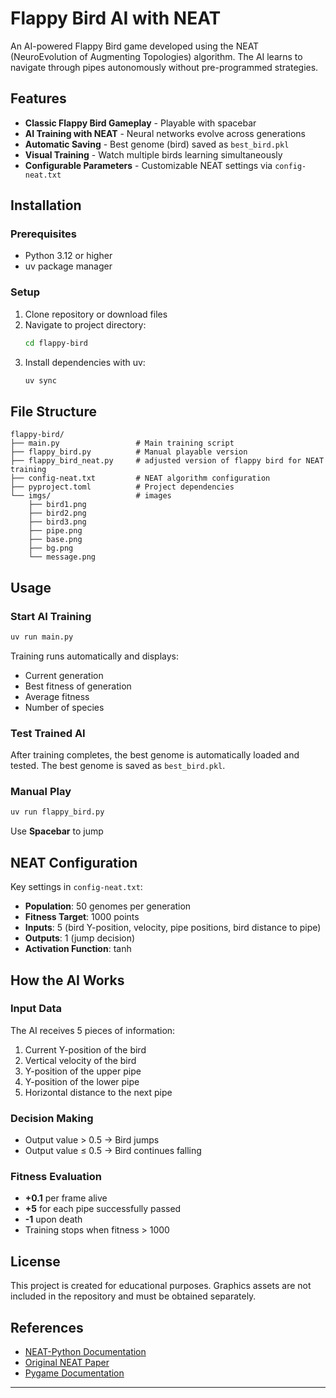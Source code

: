 # Flappy Bird AI with NEAT

An AI-powered Flappy Bird game developed using the NEAT (NeuroEvolution of Augmenting Topologies) algorithm. The AI learns to navigate through pipes autonomously without pre-programmed strategies.

## Features

- **Classic Flappy Bird Gameplay** - Playable with spacebar
- **AI Training with NEAT** - Neural networks evolve across generations
- **Automatic Saving** - Best genome (bird) saved as `best_bird.pkl`
- **Visual Training** - Watch multiple birds learning simultaneously
- **Configurable Parameters** - Customizable NEAT settings via `config-neat.txt`

## Installation

### Prerequisites
- Python 3.12 or higher
- uv package manager

### Setup
1. Clone repository or download files
2. Navigate to project directory:
   ```bash
   cd flappy-bird
   ```
3. Install dependencies with uv:
   ```bash
   uv sync
   ```

## File Structure

```
flappy-bird/
├── main.py                 # Main training script
├── flappy_bird.py          # Manual playable version
├── flappy_bird_neat.py     # adjusted version of flappy bird for NEAT training  
├── config-neat.txt         # NEAT algorithm configuration
├── pyproject.toml          # Project dependencies
└── imgs/                   # images
    ├── bird1.png
    ├── bird2.png
    ├── bird3.png
    ├── pipe.png
    ├── base.png
    ├── bg.png
    └── message.png
```


## Usage

### Start AI Training
```bash
uv run main.py
```

Training runs automatically and displays:
- Current generation
- Best fitness of generation
- Average fitness
- Number of species

### Test Trained AI
After training completes, the best genome is automatically loaded and tested. The best genome is saved as `best_bird.pkl`.

### Manual Play
```bash
uv run flappy_bird.py
```
Use **Spacebar** to jump


## NEAT Configuration

Key settings in `config-neat.txt`:

- **Population**: 50 genomes per generation
- **Fitness Target**: 1000 points
- **Inputs**: 5 (bird Y-position, velocity, pipe positions, bird distance to pipe)
- **Outputs**: 1 (jump decision)
- **Activation Function**: tanh

## How the AI Works

### Input Data
The AI receives 5 pieces of information:
1. Current Y-position of the bird
2. Vertical velocity of the bird
3. Y-position of the upper pipe
4. Y-position of the lower pipe
5. Horizontal distance to the next pipe

### Decision Making
- Output value > 0.5 → Bird jumps
- Output value ≤ 0.5 → Bird continues falling

### Fitness Evaluation
- **+0.1** per frame alive
- **+5** for each pipe successfully passed
- **-1** upon death
- Training stops when fitness > 1000


## License

This project is created for educational purposes. Graphics assets are not included in the repository and must be obtained separately.

## References

- [NEAT-Python Documentation](https://neat-python.readthedocs.io/)
- [Original NEAT Paper](http://nn.cs.utexas.edu/downloads/papers/stanley.cec02.pdf)
- [Pygame Documentation](https://www.pygame.org/docs/)


---